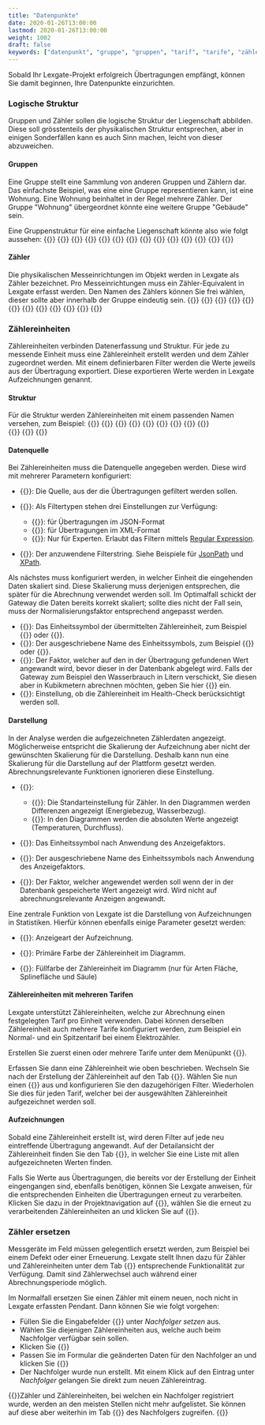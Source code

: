 ```yaml
---
title: "Datenpunkte"
date: 2020-01-26T13:00:00
lastmod: 2020-01-26T13:00:00
weight: 1002
draft: false
keywords: ["datenpunkt", "gruppe", "gruppen", "tarif", "tarife", "zähler", "zählereinheit","zählereinheiten"]
---
```


Sobald Ihr Lexgate-Projekt erfolgreich Übertragungen empfängt, können Sie damit beginnen, Ihre Datenpunkte einzurichten.

### Logische Struktur
Gruppen und Zähler sollen die logische Struktur der Liegenschaft abbilden. Diese soll grösstenteils der physikalischen Struktur entsprechen, aber in einigen Sonderfällen kann es auch Sinn machen, leicht von dieser abzuweichen.

#### Gruppen
Eine Gruppe stellt eine Sammlung von anderen Gruppen und Zählern dar. Das einfachste Beispiel, was eine eine Gruppe representieren kann, ist eine Wohnung. Eine Wohnung beinhaltet in der Regel mehrere Zähler. Der Gruppe "Wohnung" übergeordnet könnte eine weitere Gruppe "Gebäude" sein.

Eine Gruppenstruktur für eine einfache Liegenschaft könnte also wie folgt aussehen:
{{<lga-struct type="group" name="Liegenschaft Musterstrasse">}}
    {{<lga-struct type="group" name="Musterstrasse 1">}}
        {{<lga-struct type="group" name="Wohnung 11" />}}
        {{<lga-struct type="group" name="Wohnung 12" />}}
    {{</lga-struct>}}
    {{<lga-struct type="group" name="Musterstrasse 2">}}
        {{<lga-struct type="group" name="Wohnung 21" />}}
        {{<lga-struct type="group" name="Wohnung 22" />}}
    {{</lga-struct>}}
    {{<lga-struct type="group" name="Musterstrasse 3">}}
        {{<lga-struct type="group" name="Wohnung 31" />}}
        {{<lga-struct type="group" name="Wohnung 32" />}}
    {{</lga-struct>}}
{{</lga-struct>}} 


#### Zähler
Die physikalischen Messeinrichtungen im Objekt werden in Lexgate als Zähler bezeichnet. Pro Messeinrichtungen muss ein Zähler-Equivalent in Lexgate erfasst werden. Den Namen des Zählers können Sie frei wählen, dieser sollte aber innerhalb der Gruppe eindeutig sein.
{{<lga-struct type="group" name="Liegenschaft Musterstrasse">}}
    {{<lga-struct type="group" name="Musterstrasse 1">}}
        {{<lga-struct type="group" name="Wohnung 11">}}
            {{<lga-struct type="meter" name="Heizung" />}}
            {{<lga-struct type="meter" name="Warmwasser" />}}
        {{</lga-struct>}}
        {{<lga-struct type="group" name="Wohnung 12">}}
            {{<lga-struct type="meter" name="Heizung" />}}
            {{<lga-struct type="meter" name="Warmwasser" />}}
        {{</lga-struct>}}
    {{</lga-struct>}}
{{</lga-struct>}}

### Zählereinheiten
Zählereinheiten verbinden Datenerfassung und Struktur. Für jede zu messende Einheit muss eine Zählereinheit erstellt werden und dem Zähler zugeordnet werden. Mit einem definierbaren Filter werden die Werte jeweils aus der Übertragung exportiert. Diese exportieren Werte werden in Lexgate Aufzeichnungen genannt.

#### Struktur
Für die Struktur werden Zählereinheiten mit einem passenden Namen versehen, zum Beispiel:
{{<lga-struct type="group" name="Liegenschaft Musterstrasse">}}
    {{<lga-struct type="group" name="Musterstrasse 1">}}
        {{<lga-struct type="group" name="Wohnung 11">}}
            {{<lga-struct type="meter" name="Heizung">}}
                {{<lga-struct type="unit" name="Energiebezug" />}}
                {{<lga-struct type="unit" name="Vorlauftemperatur" />}}
                {{<lga-struct type="unit" name="Rücklauftemperatur" />}}
                {{<lga-struct type="unit" name="Durchfluss" />}}
            {{</lga-struct>}}    
        {{</lga-struct>}}
    {{</lga-struct>}}
{{</lga-struct>}}

#### Datenquelle
Bei Zählereinheiten muss die Datenquelle angegeben werden. Diese wird mit mehrerer Parametern konfiguriert:

* {{<lga-lbl text="Quelle">}}: Die Quelle, aus der die Übertragungen gefiltert werden sollen.

* {{<lga-lbl text="Filtertyp Quelle">}}: Als Filtertypen stehen drei Einstellungen zur Verfügung:
    * {{<lga-inp text="JsonPath">}}: für Übertragungen im JSON-Format 
    * {{<lga-inp text="XPath">}}: für Übertragungen im XML-Format
    * {{<lga-inp text="Regex">}}: Nur für Experten. Erlaubt das Filtern mittels [Regular Expression](https://de.wikipedia.org/wiki/Regul%C3%A4rer_Ausdruck).

* {{<lga-lbl text="Filterstring Quelle">}}: Der anzuwendene Filterstring. Siehe Beispiele für [JsonPath](#todo) und [XPath](#todo).

Als nächstes muss konfiguriert werden, in welcher Einheit die eingehenden Daten skaliert sind. Diese Skalierung muss derjenigen entsprechen, die später für die Abrechnung verwendet werden soll. Im Optimalfall schickt der Gateway die Daten bereits korrekt skaliert; sollte dies nicht der Fall sein, muss der Normalisierungsfaktor entsprechend angepasst werden.

* {{<lga-lbl text="Symbol">}}: Das Einheitssymbol der übermittelten Zählereinheit, zum Beispiel {{<lga-inp text="kWh">}} oder {{<lga-inp text="m³/h">}}.
* {{<lga-lbl text="Symbolname">}}: Der ausgeschriebene Name des Einheitssymbols, zum Beispiel {{<lga-inp text="Kilowattstunden">}} oder {{<lga-inp text="Kubikmeter pro Stunde">}}.
* {{<lga-lbl text="Normalisierungsfaktor">}}: Der Faktor, welcher auf den in der Übertragung gefundenen Wert angewandt wird, bevor dieser in der Datenbank abgelegt wird. Falls der Gateway zum Beispiel den Wasserbrauch in Litern verschickt, Sie diesen aber in Kubikmetern abrechnen möchten, geben Sie hier {{<lga-inp text="0.001">}} ein.
* {{<lga-lbl text="Wird überwacht">}}: Einstellung, ob die Zählereinheit im Health-Check berücksichtigt werden soll.

#### Darstellung
In der Analyse werden die aufgezeichneten Zählerdaten angezeigt. Möglicherweise entspricht die Skalierung der Aufzeichnung aber nicht der gewünschten Skalierung für die Darstellung. Deshalb kann nun eine Skalierung für die Darstellung auf der Plattform gesetzt werden. Abrechnungsrelevante Funktionen ignorieren diese Einstellung.

* {{<lga-lbl text="Werttyp">}}:
    * {{<lga-inp text="Akkumuliert">}}: Die Standarteinstellung für Zähler. In den Diagrammen werden Differenzen angezeigt (Energiebezug, Wasserbezug). 
    * {{<lga-inp text="Absolut">}}: In den Diagrammen werden die absoluten Werte angezeigt (Temperaturen, Durchfluss).

* {{<lga-lbl text="Anzeigesymbol">}}: Das Einheitssymbol nach Anwendung des Anzeigefaktors.

* {{<lga-lbl text="Anzeigesymbol">}}: Der ausgeschriebene Name des Einheitssymbols nach Anwendung des Anzeigefaktors.

* {{<lga-lbl text="Anzeigefaktor">}}: Der Faktor, welcher angewendet werden soll wenn der in der Datenbank gespeicherte Wert angezeigt wird. Wird nicht auf abrechnungsrelevante Anzeigen angewandt.

Eine zentrale Funktion von Lexgate ist die Darstellung von Aufzeichnungen in Statistiken. Hierfür können ebenfalls einige Parameter gesetzt werden:

* {{<lga-lbl text="Art">}}: Anzeigeart der Aufzeichnung.

* {{<lga-lbl text="Farbe">}}: Primäre Farbe der Zählereinheit im Diagramm.

* {{<lga-lbl text="Füllfarbe">}}: Füllfarbe der Zählereinheit im Diagramm (nur für Arten Fläche, Splinefläche und Säule)


#### Zählereinheiten mit mehreren Tarifen
Lexgate unterstützt Zählereinheiten, welche zur Abrechnung einen festgelegten Tarif pro Einheit verwenden. Dabei können derselben Zählereinheit auch mehrere Tarife konfiguriert werden, zum Beispiel ein Normal- und ein Spitzentarif bei einem Elektrozähler.

Erstellen Sie zuerst einen oder mehrere Tarife unter dem Menüpunkt {{<lga-nav text="Tarife">}}.

Erfassen Sie dann eine Zählereinheit wie oben beschrieben. Wechseln Sie nach der Erstellung der Zählereinheit auf den Tab {{<lga-tab text="Tarife">}}. Wählen Sie nun einen {{<lga-lbl text="Tarif">}} aus und konfigurieren Sie den dazugehörigen Filter. Wiederholen Sie dies für jeden Tarif, welcher bei der ausgewählten Zählereinheit aufgezeichnet werden soll.

#### Aufzeichnungen
Sobald eine Zählereinheit erstellt ist, wird deren Filter auf jede neu eintreffende Übertragung angewandt. Auf der Detailansicht der Zählereinheit finden Sie den Tab {{<lga-tab text="Aufzeichnungen">}}, in welcher Sie eine Liste mit allen aufgezeichneten Werten finden.

Falls Sie Werte aus Übertragungen, die bereits vor der Erstellung der Einheit eingengangen sind, ebenfalls benötigen, können Sie Lexgate anweisen, für die entsprechenden Einheiten die Übertragungen erneut zu verarbeiten. Klicken Sie dazu in der Projektnavigation auf {{<lga-nav text="Zählereinheiten">}}, wählen Sie die erneut zu verarbeitenden Zählereinheiten an und klicken Sie auf {{<lga-btn type="negative" icon="update" text="Übertragungen erneut verarbeiten">}}.


### Zähler ersetzen
Messgeräte im Feld müssen gelegentlich ersetzt werden, zum Beispiel bei einem Defekt oder einer Erneuerung. Lexgate stellt Ihnen dazu für Zähler und Zählereinheiten unter dem Tab {{<lga-tab text="Lebenszyklus">}} entsprechende Funktionalität zur Verfügung. Damit sind Zählerwechsel auch während einer Abrechnungsperiode möglich.

Im Normalfall ersetzen Sie einen Zähler mit einem neuen, noch nicht in Lexgate erfassten Pendant. Dann können Sie wie folgt vorgehen:
* Füllen Sie die Eingabefelder {{<lga-inp text="Inkrafttreten">}} unter *Nachfolger setzen* aus.
* Wählen Sie diejenigen Zählereinheiten aus, welche auch beim Nachfolger verfügbar sein sollen.
* Klicken Sie {{<lga-btn  icon="add" text="Erstellen">}}
* Passen Sie im Formular die geänderten Daten für den Nachfolger an und klicken Sie {{<lga-btn icon="add" text="Erstellen">}}
* Der Nachfolger wurde nun erstellt. Mit einem Klick auf den Eintrag unter *Nachfolger* gelangen Sie direkt zum neuen Zählereintrag.

{{<notice warning>}}Zähler und Zählereinheiten, bei welchen ein Nachfolger registriert wurde, werden an den meisten Stellen nicht mehr aufgelistet. Sie können auf diese aber weiterhin im Tab {{<lga-tab text="Lebenszyklus">}} des Nachfolgers zugreifen. {{</notice>}}
